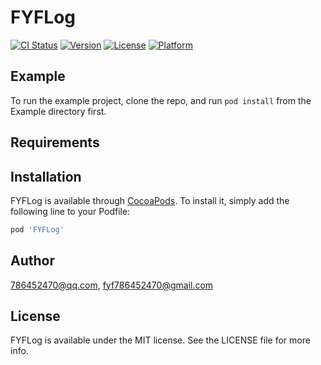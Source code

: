 # FYFLog

[![CI Status](https://img.shields.io/travis/786452470@qq.com/FYFLog.svg?style=flat)](https://travis-ci.org/786452470@qq.com/FYFLog)
[![Version](https://img.shields.io/cocoapods/v/FYFLog.svg?style=flat)](https://cocoapods.org/pods/FYFLog)
[![License](https://img.shields.io/cocoapods/l/FYFLog.svg?style=flat)](https://cocoapods.org/pods/FYFLog)
[![Platform](https://img.shields.io/cocoapods/p/FYFLog.svg?style=flat)](https://cocoapods.org/pods/FYFLog)

## Example

To run the example project, clone the repo, and run `pod install` from the Example directory first.

## Requirements

## Installation

FYFLog is available through [CocoaPods](https://cocoapods.org). To install
it, simply add the following line to your Podfile:

```ruby
pod 'FYFLog'
```

## Author

786452470@qq.com, fyf786452470@gmail.com

## License

FYFLog is available under the MIT license. See the LICENSE file for more info.
